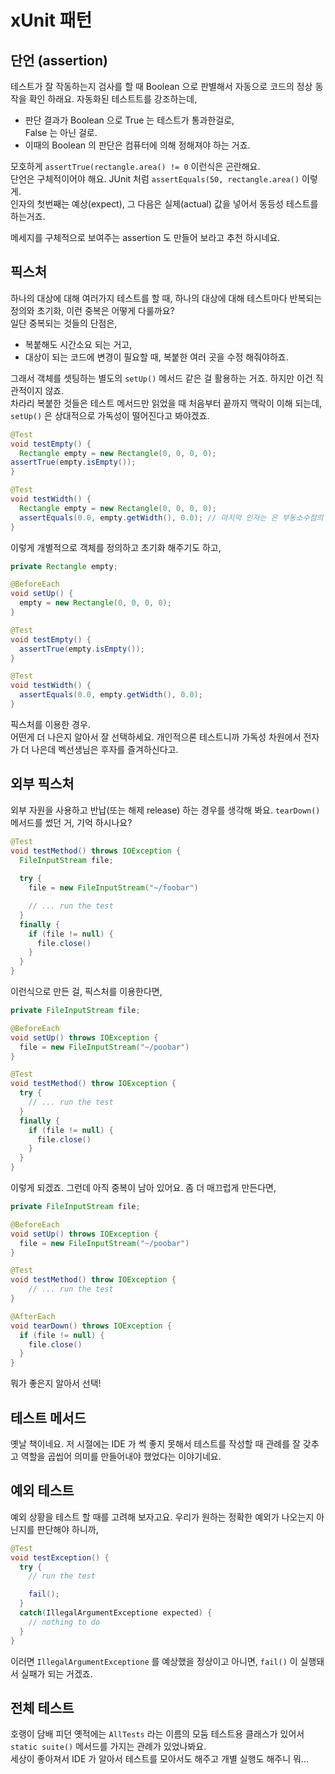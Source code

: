 # xUnit 패턴

## 단언 (assertion)
테스트가 잘 작동하는지 검사를 할 때 Boolean 으로 판별해서 자동으로 코드의 정상 동작을 확인 하래요.
자동화된 테스트트를 강조하는데,
- 판단 결과가 Boolean 으로 True 는 테스트가 통과한걸로,  
  False 는 아닌 걸로.
- 이때의 Boolean 의 판단은 컴퓨터에 의해 정해져야 하는 거죠.

모호하게 `assertTrue(rectangle.area() != 0` 이런식은 곤란해요.  
단언은 구체적이어야 해요. JUnit 처럼 `assertEquals(50, rectangle.area()` 이렇게.  
인자의 첫번째는 예상(expect), 그 다음은 실제(actual) 값을 넣어서 동등성 테스트를 하는거죠.

메세지를 구체적으로 보여주는 assertion 도 만들어 보라고 추천 하시네요.

## 픽스처
하나의 대상에 대해 여러가지 테스트를 할 때, 하나의 대상에 대해 테스트마다 반복되는 정의와 초기화, 이런 중복은 어떻게 다룰까요?  
일단 중복되는 것들의 단점은,
- 복붙해도 시간소요 되는 거고,
- 대상이 되는 코드에 변경이 필요할 때, 복붙한 여러 곳을 수정 해줘야하죠. 

그래서 객체를 셋팅하는 별도의 `setUp()` 메서드 같은 걸 활용하는 거죠. 하지만 이건 직관적이지 않죠.  
차라리 복붙한 것들은 테스트 메서드만 읽었을 때 처음부터 끝까지 맥락이 이해 되는데, `setUp()` 은 상대적으로 가독성이 떨어진다고 봐야겠죠.

```java
@Test
void testEmpty() {
  Rectangle empty = new Rectangle(0, 0, 0, 0);
assertTrue(empty.isEmpty());
}

@Test
void testWidth() {
  Rectangle empty = new Rectangle(0, 0, 0, 0);
  assertEquals(0.0, empty.getWidth(), 0.0); // 마지막 인자는 은 부동소수점의 오차 범위
}
```
이렇게 개별적으로 객체를 정의하고 초기화 해주기도 하고,

```java
private Rectangle empty;

@BeforeEach
void setUp() {
  empty = new Rectangle(0, 0, 0, 0);
}

@Test
void testEmpty() {
  assertTrue(empty.isEmpty());
}

@Test
void testWidth() {
  assertEquals(0.0, empty.getWidth(), 0.0);
}
```

픽스처를 이용한 경우.  
어떤게 더 나은지 알아서 잘 선택하세요. 개인적으론 테스트니까 가독성 차원에서 전자가 더 나은데 벡선생님은 후자를 즐겨하신다고.

## 외부 픽스처
외부 자원을 사용하고 반납(또는 해제 release) 하는 경우를 생각해 봐요.
`tearDown()` 메서드를 썼던 거, 기억 하시나요?

```java
@Test
void testMethod() throws IOException {
  FileInputStream file;
 
  try {
    file = new FileInputStream("~/foobar")

    // ... run the test
  }
  finally {
    if (file != null) {
      file.close()
    } 
  }
}
``` 

이런식으로 만든 걸, 픽스처를 이용한다면,
```java
private FileInputStream file;

@BeforeEach
void setUp() throws IOException {
  file = new FileInputStream("~/poobar")
}

@Test
void testMethod() throw IOException {
  try {
    // ... run the test
  }
  finally {
    if (file != null) {
      file.close()
    } 
  }
}
```

이렇게 되겠죠. 그런데 아직 중복이 남아 있어요. 좀 더 매끄럽게 만든다면,
```java
private FileInputStream file;

@BeforeEach
void setUp() throws IOException {
  file = new FileInputStream("~/poobar")
}

@Test
void testMethod() throw IOException {
    // ... run the test
}

@AfterEach
void tearDown() throws IOException {
  if (file != null) {
    file.close()
  } 
}
```

뭐가 좋은지 알아서 선택!

## 테스트 메서드
옛날 책이네요. 저 시절에는 IDE 가 썩 좋지 못해서 테스트를 작성할 때 관례를 잘 갖추고 역할을 곱씹어 의미를 만들어내야 했었다는 이야기네요.  

## 예외 테스트
예외 상황을 테스트 할 때를 고려해 보자고요. 우리가 원하는 정확한 예외가 나오는지 아닌지를 판단해야 하니까,
```java
@Test
void testException() {
  try {
    // run the test

    fail();
  }
  catch(IllegalArgumentExceptione expected) {
    // nothing to do
  }
}
```
이러면 `IllegalArgumentExceptione` 를 예상했을 정상이고 아니면, `fail()` 이 실행돼서 실패가 되는 거겠죠.

## 전체 테스트
호랭이 담배 피던 옛적에는 `AllTests` 라는 이름의 모둠 테스트용 클래스가 있어서 `static suite()` 메서드를 가지는 관례가 있었나봐요.  
세상이 좋아져서 IDE 가 알아서 테스트를 모아서도 해주고 개별 실행도 해주니 뭐...
